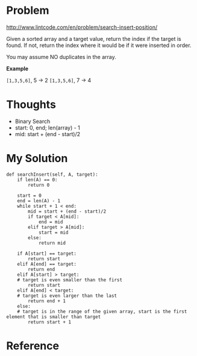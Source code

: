 # Problem

http://www.lintcode.com/en/problem/search-insert-position/

Given a sorted array and a target value, return the index if the target is found. If not, return the index where it would be if it were inserted in order.

You may assume NO duplicates in the array.

**Example**

```[1,3,5,6]```, 5 -> 2
```[1,3,5,6]```, 7 -> 4

# Thoughts

- Binary Search
- start: 0, end; len(array) - 1
- mid: start + (end - start)/2

# My Solution

```
def searchInsert(self, A, target):
    if len(A) == 0:
        return 0

    start = 0
    end = len(A) - 1
    while start + 1 < end:
        mid = start + (end - start)/2
        if target < A[mid]:
            end = mid
        elif target > A[mid]:
            start = mid
        else:
            return mid

    if A[start] == target:
        return start
    elif A[end] == target:
        return end
    elif A[start] > target:
    # target is even smaller than the first
        return start
    elif A[end] < target:
    # target is even larger than the last
        return end + 1
    else:
    # target is in the range of the given array, start is the first element that is smaller than target
        return start + 1
```

# Reference